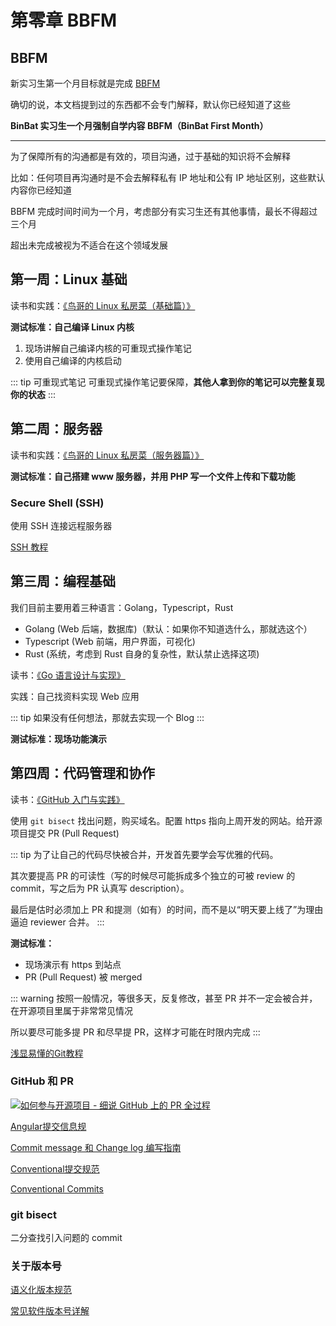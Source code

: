 # 第零章 BBFM

## BBFM

新实习生第一个月目标就是完成 [BBFM](./bbfm)

确切的说，本文档提到过的东西都不会专门解释，默认你已经知道了这些

**BinBat 实习生一个月强制自学内容 BBFM（BinBat First Month）**

* * *

为了保障所有的沟通都是有效的，项目沟通，过于基础的知识将不会解释

比如：任何项目再沟通时是不会去解释私有 IP 地址和公有 IP 地址区别，这些默认内容你已经知道

BBFM 完成时间时间为一个月，考虑部分有实习生还有其他事情，最长不得超过三个月

超出未完成被视为不适合在这个领域发展

## 第一周：Linux 基础

读书和实践：[《鸟哥的 Linux 私房菜（基础篇）》](https://linux.vbird.org/linux_basic/)

**测试标准：自己编译 Linux 内核**
1. 现场讲解自己编译内核的可重现式操作笔记
2. 使用自己编译的内核启动

::: tip 可重现式笔记
可重现式操作笔记要保障，**其他人拿到你的笔记可以完整复现你的状态**
:::

## 第二周：服务器

读书和实践：[《鸟哥的 Linux 私房菜（服务器篇）》](https://linux.vbird.org/linux_server/)

**测试标准：自己搭建 www 服务器，并用 PHP 写一个文件上传和下载功能**

### Secure Shell (SSH) 

使用 SSH 连接远程服务器

[SSH 教程](https://wangdoc.com/ssh/)

## 第三周：编程基础

我们目前主要用着三种语言：Golang，Typescript，Rust

- Golang (Web 后端，数据库)（默认：如果你不知道选什么，那就选这个）
- Typescript (Web 前端，用户界面，可视化)
- Rust (系统，考虑到 Rust 自身的复杂性，默认禁止选择这项)

读书：[《Go 语言设计与实现》](https://draveness.me/golang/)

实践：自己找资料实现 Web 应用

::: tip
如果没有任何想法，那就去实现一个 Blog
:::

**测试标准：现场功能演示**

## 第四周：代码管理和协作

读书：[《GitHub 入门与实践》](https://git-scm.com/book/zh/v2)

使用 `git bisect` 找出问题，购买域名。配置 https 指向上周开发的网站。给开源项目提交 PR (Pull Request)

::: tip
为了让自己的代码尽快被合并，开发首先要学会写优雅的代码。

其次要提高 PR 的可读性（写的时候尽可能拆成多个独立的可被 review 的 commit，写之后为 PR 认真写 description）。

最后是估时必须加上 PR 和提测（如有）的时间，而不是以“明天要上线了”为理由逼迫 reviewer 合并。
:::

**测试标准：**

- 现场演示有 https 到站点
- PR (Pull Request) 被 merged

::: warning
按照一般情况，等很多天，反复修改，甚至 PR 并不一定会被合并，在开源项目里属于非常常见情况

所以要尽可能多提 PR 和尽早提 PR，这样才可能在时限内完成
:::

[浅显易懂的Git教程](https://liaoxuefeng.com/books/git/introduction/index.html)

### GitHub 和 PR

[![如何参与开源项目 - 细说 GitHub 上的 PR 全过程](https://svg.bookmark.style/api?url=https://blog.devstream.io/posts/open-a-pr-in-github/&mode=dark&style=horizontal)](https://blog.devstream.io/posts/open-a-pr-in-github/)

[Angular提交信息规](https://zj-git-guide.readthedocs.io/zh-cn/latest/message/Angular%E6%8F%90%E4%BA%A4%E4%BF%A1%E6%81%AF%E8%A7%84%E8%8C%83/)

[Commit message 和 Change log 编写指南](http://www.ruanyifeng.com/blog/2016/01/commit_message_change_log.html)

[Conventional提交规范](https://zj-git-guide.readthedocs.io/zh-cn/latest/message/Conventional%E6%8F%90%E4%BA%A4%E8%A7%84%E8%8C%83/)

[Conventional Commits](https://www.conventionalcommits.org/en/v1.0.0/)

### git bisect

二分查找引入问题的 commit

### 关于版本号

[语义化版本规范](https://semver.org/lang/zh-CN/)

[常见软件版本号详解](https://zhuanlan.zhihu.com/p/508354840)

